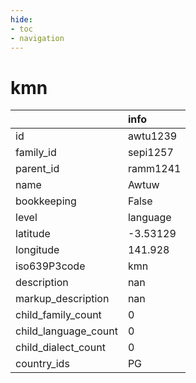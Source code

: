 ```yaml
---
hide:
- toc
- navigation
---
```

# kmn
|                      | info     |
|:---------------------|:---------|
| id                   | awtu1239 |
| family_id            | sepi1257 |
| parent_id            | ramm1241 |
| name                 | Awtuw    |
| bookkeeping          | False    |
| level                | language |
| latitude             | -3.53129 |
| longitude            | 141.928  |
| iso639P3code         | kmn      |
| description          | nan      |
| markup_description   | nan      |
| child_family_count   | 0        |
| child_language_count | 0        |
| child_dialect_count  | 0        |
| country_ids          | PG       |